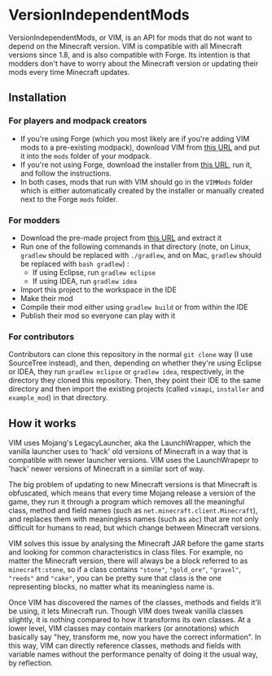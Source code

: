 # VersionIndependentMods
VersionIndependentMods, or VIM, is an API for mods that do not want to depend on the Minecraft version. VIM is compatible with all Minecraft versions since 1.8, and is also compatible with Forge. Its intention is that modders don't have to worry about the Minecraft version or updating their mods every time Minecraft updates.
## Installation
### For players and modpack creators
- If you're using Forge (which you most likely are if you're adding VIM mods to a pre-existing modpack), download VIM from [this URL](http://dl.bintray.com/earthcomputer/earthcomputer-maven/net/earthcomputer/vimapi/vimapi/a0.0.2/vimapi-a0.0.2.jar) and put it into the `mods` folder of your modpack.
- If you're not using Forge, download the installer from [this URL](http://dl.bintray.com/earthcomputer/earthcomputer-maven/net/earthcomputer/vimapi/installer/a0.0.2/installer-a0.0.2.jar), run it, and follow the instructions.
- In both cases, mods that run with VIM should go in the `VIMMods` folder which is either automatically created by the installer or manually created next to the Forge `mods` folder.

### For modders
- Download the pre-made project from [this URL](http://dl.bintray.com/earthcomputer/earthcomputer-maven/net/earthcomputer/vimapi/prebuilt_project/a0.0.2/prebuilt_project-a0.0.2.zip) and extract it
- Run one of the following commands in that directory (note, on Linux, `gradlew` should be replaced with `./gradlew`, and on Mac, `gradlew` should be replaced with `bash gradlew`) :
  - If using Eclipse, run `gradlew eclipse`
  - If using IDEA, run `gradlew idea`
- Import this project to the workspace in the IDE
- Make their mod
- Compile their mod either using `gradlew build` or from within the IDE
- Publish their mod so everyone can play with it

### For contributors
Contributors can clone this repository in the normal `git clone` way (I use SourceTree instead), and then, depending on whether they're using Eclipse or IDEA, they run `gradlew eclipse` or `gradlew idea`, respectively, in the directory they cloned this repository. Then, they point their IDE to the same directory and then import the existing projects (called `vimapi`, `installer` and `example_mod`) in that directory.
## How it works
VIM uses Mojang's LegacyLauncher, aka the LaunchWrapper, which the vanilla launcher uses to 'hack' old versions of Minecraft in a way that is compatible with newer launcher versions. VIM uses the LaunchWrapepr to 'hack' newer versions of Minecraft in a similar sort of way.

The big problem of updating to new Minecraft versions is that Minecraft is obfuscated, which means that every time Mojang release a version of the game, they run it through a program which removes all the meaningful class, method and field names (such as `net.minecraft.client.Minecraft`), and replaces them with meaningless names (such as `abc`) that are not only difficult for humans to read, but which change between Minecraft versions.

VIM solves this issue by analysing the Minecraft JAR before the game starts and looking for common characteristics in class files. For example, no matter the Minecraft version, there will always be a block referred to as `minecraft:stone`, so if a class contains `"stone"`, `"gold_ore"`, `"gravel"`, `"reeds"` and `"cake"`, you can be pretty sure that class is the one representing blocks, no matter what its meaningless name is.

Once VIM has discovered the names of the classes, methods and fields it'll be using, it lets Minecraft run. Though VIM does tweak vanilla classes slightly, it is nothing compared to how it transforms its own classes. At a lower level, VIM classes may contain markers (or annotations) which basically say "hey, transform me, now you have the correct information". In this way, VIM can directly reference classes, methods and fields with variable names without the performance penalty of doing it the usual way, by reflection.
